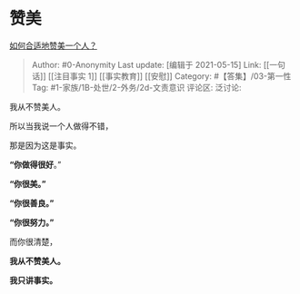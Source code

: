 # 赞美
[如何合适地赞美一个人？](https://www.zhihu.com/question/20667141/answer/1783953087)

> Author: #0-Anonymity
> Last update: [编辑于 2021-05-15]
> Link: [[一句话]] [[注目事实 1]] [[事实教育]] [[安慰]]
> Category: #【答集】/03-第一性
> Tag: #1-家族/1B-处世/2-外务/2d-文责意识
> 评论区:
> 泛讨论:

我从不赞美人。

所以当我说一个人做得不错，

那是因为这是事实。

**“你做得很好**。”

**“你很美。”**

**“你很善良。”**

**“你很努力。”**

而你很清楚，

**我从不赞美人。**

**我只讲事实。**
